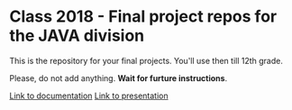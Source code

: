 # Class 2018 - Final project repos for the JAVA division

This is the repository for your final projects. You'll use then till 12th grade.

Please, do not add anything. **Wait for furture instructions**.


[Link to documentation](https://codingburgas.sharepoint.com/:w:/s/2122-2-362/Ecw6p6g9QtZMqs66ch3zvr4BIUKmrdhsR6jBYOJQS2bV8A?e=wYlYBC)
[Link to presentation](https://codingburgas-my.sharepoint.com/:p:/g/personal/mvatanasov18_codingburgas_bg/EReLAqoxT11GkNbDROq8jkgBVo9kSChZaIG59rWXIgeLJg?e=e6ayj1)
